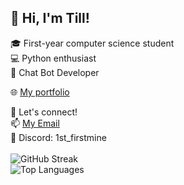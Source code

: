 ## 👋 Hi, I'm Till!

🎓 First-year computer science student  
💻 Python enthusiast     
🤖 Chat Bot Developer

🌐 [My portfolio](https://github.com/TillKloss/Portfolio)

🌟 Let's connect!  
📫 [My Email](mailto:tilleliaskloss@gmail.com)  
💬 Discord: 1st_firstmine
<br><br>
![GitHub Streak](https://github-readme-streak-stats.herokuapp.com?user=tillkloss&theme=tokyonight)
<br>
![Top Languages](https://github-readme-stats.vercel.app/api/top-langs/?username=tillkloss&layout=compact&theme=tokyonight)



